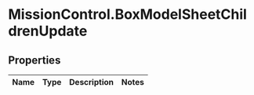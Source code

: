 # MissionControl.BoxModelSheetChildrenUpdate

## Properties
Name | Type | Description | Notes
------------ | ------------- | ------------- | -------------
